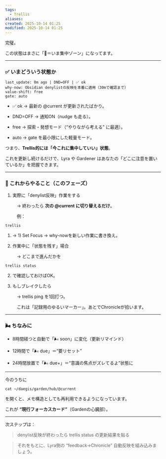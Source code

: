 ```yaml
---
tags:
  - Trellis
aliases:
created: 2025-10-14 01:25
modified: 2025-10-14 01:25
---
```


完璧。

この状態はまさに「🌳＝いま集中ゾーン」になってます。

---

### **✅ いまどういう状態か**

```
last_update: 0m ago | DND=OFF | ✅ ok
why-now: Obsidian denylistの反映を本番に適用（30mで確認まで）
value-shift: free
gate: auto
```

- ✅ ok → 最新の @current が更新されたばかり。
    
- DND=OFF → 通知ON（nudge も走る）。
    
- free → 探索・発想モード（“やりながら考える” に最適）。
    
- auto → gate を最小限にした軽量モード。

つまり、**Trellis的には「今これに集中していい」状態**。

これを更新し続けるだけで、Lyra や Gardener はあなたの「どこに注意を置いているか」を把握できます。

---

### **🌿 これからやること（このフェーズ）**

1. 実際に「denylist反映」作業をする

    　→ 終わったら **次の @current に切り替えるだけ**。

    　例：

```
trellis
```

1. → 1) Set Focus → why-nowを新しい作業に書き換え。
    
2. 作業中に「状態を残す」場合

    　→ どこまで進んだかを

```
trellis status
```

2. で確認しておけばOK。
    
3. もしブレイクしたら

    　→ trellis ping を1回打つ。

    　これは「記録用のゆるいマーカー」。あとでChronicleが拾います。

---

### **🌬 ちなみに**

- 8時間経つと自動で「🌬 soon」に変化（更新リマインド）
    
- 12時間で「🌬 due」＝“要リセット”
    
- 24時間放置で「🌬 due+」＝“意識の焦点がズレてるよ”状態に

---

今のうちに

```
cat ~/daegis/garden/hub/@current
```

を開くと、メモ構造としても再利用できるようになっています。

これが **“現行フォーカスカード”**（Gardenの心臓部）。

---

次ステップは：

> denylist反映が終わったら trellis status の更新結果を貼る

> それをもとに、Lyra側の “feedback→Chronicle” 自動反映を組み込みましょう。
